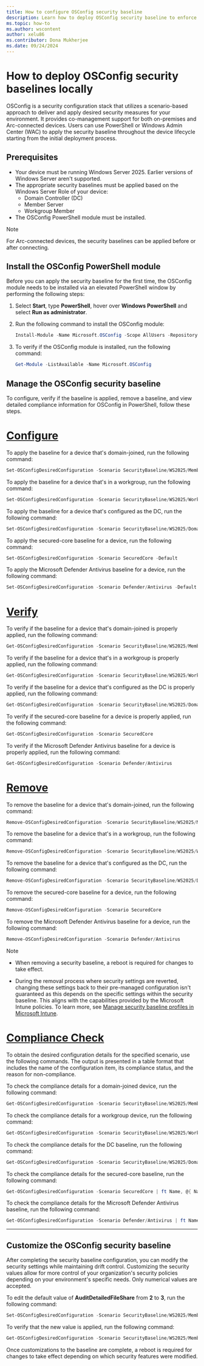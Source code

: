 ```yaml
---
title: How to configure OSConfig security baseline
description: Learn how to deploy OSConfig security baseline to enforce granular security settings to better protect and harden your Windows Server 2025 environment.
ms.topic: how-to
ms.author: wscontent
author: xelu86
ms.contributor: Dona Mukherjee
ms.date: 09/24/2024
---
```


# How to deploy OSConfig security baselines locally

OSConfig is a security configuration stack that utilizes a scenario-based approach to deliver and apply desired security measures for your environment. It provides co-management support for both on-premises and Arc-connected devices. Users can use PowerShell or Windows Admin Center (WAC) to apply the security baseline throughout the device lifecycle starting from the initial deployment process.

## Prerequisites

- Your device must be running Windows Server 2025. Earlier versions of Windows Server aren't supported.
- The appropriate security baselines must be applied based on the Windows Server Role of your device:
  - Domain Controller (DC)
  - Member Server
  - Workgroup Member
- The OSConfig PowerShell module must be installed.

> [!NOTE]
> For Arc-connected devices, the security baselines can be applied before or after connecting.

## Install the OSConfig PowerShell module

Before you can apply the security baseline for the first time, the OSConfig module needs to be installed via an elevated PowerShell window by performing the following steps:

1. Select **Start**, type **PowerShell**, hover over **Windows PowerShell** and select **Run as administrator**.

1. Run the following command to install the OSConfig module:

   ```powershell
   Install-Module -Name Microsoft.OSConfig -Scope AllUsers -Repository PSGallery -Force
   ```

1. To verify if the OSConfig module is installed, run the following command:

   ```powershell
   Get-Module -ListAvailable -Name Microsoft.OSConfig
   ```

## Manage the OSConfig security baseline

To configure, verify if the baseline is applied, remove a baseline, and view detailed compliance information for OSConfig in PowerShell, follow these steps.

# [Configure](#tab/configure)

To apply the baseline for a device that's domain-joined, run the following command:

```powershell
Set-OSConfigDesiredConfiguration -Scenario SecurityBaseline/WS2025/MemberServer -Default
```

To apply the baseline for a device that's in a workgroup, run the following command:

```powershell
Set-OSConfigDesiredConfiguration -Scenario SecurityBaseline/WS2025/WorkgroupMember -Default
```

To apply the baseline for a device that's configured as the DC, run the following command:

```powershell
Set-OSConfigDesiredConfiguration -Scenario SecurityBaseline/WS2025/DomainController -Default
```

To apply the secured-core baseline for a device, run the following command:

```powershell
Set-OSConfigDesiredConfiguration -Scenario SecuredCore -Default
```

To apply the Microsoft Defender Antivirus baseline for a device, run the following command:

```powershell
Set-OSConfigDesiredConfiguration -Scenario Defender/Antivirus -Default
```

# [Verify](#tab/verify)

To verify if the baseline for a device that's domain-joined is properly applied, run the following command:

```powershell
Get-OSConfigDesiredConfiguration -Scenario SecurityBaseline/WS2025/MemberServer
```

To verify if the baseline for a device that's in a workgroup is properly applied, run the following command:

```powershell
Get-OSConfigDesiredConfiguration -Scenario SecurityBaseline/WS2025/WorkgroupMember
```

To verify if the baseline for a device that's configured as the DC is properly applied, run the following command:

```powershell
Get-OSConfigDesiredConfiguration -Scenario SecurityBaseline/WS2025/DomainController
```

To verify if the secured-core baseline for a device is properly applied, run the following command:

```powershell
Get-OSConfigDesiredConfiguration -Scenario SecuredCore
```

To verify if the Microsoft Defender Antivirus baseline for a device is properly applied, run the following command:

```powershell
Get-OSConfigDesiredConfiguration -Scenario Defender/Antivirus
```

# [Remove](#tab/remove)

To remove the baseline for a device that's domain-joined, run the following command:

```powershell
Remove-OSConfigDesiredConfiguration -Scenario SecurityBaseline/WS2025/MemberServer
```

To remove the baseline for a device that's in a workgroup, run the following command:

```powershell
Remove-OSConfigDesiredConfiguration -Scenario SecurityBaseline/WS2025/WorkgroupMember
```

To remove the baseline for a device that's configured as the DC, run the following command:

```powershell
Remove-OSConfigDesiredConfiguration -Scenario SecurityBaseline/WS2025/DomainController
```

To remove the secured-core baseline for a device, run the following command:

```powershell
Remove-OSConfigDesiredConfiguration -Scenario SecuredCore
```

To remove the Microsoft Defender Antivirus baseline for a device, run the following command:

```powershell
Remove-OSConfigDesiredConfiguration -Scenario Defender/Antivirus
```

> [!NOTE]
>
> - When removing a security baseline, a reboot is required for changes to take effect.
>
> - During the removal process where security settings are reverted, changing these settings back to their pre-managed configuration isn't guaranteed as this depends on the specific settings within the security baseline. This aligns with the capabilities provided by the Microsoft Intune policies. To learn more, see [Manage security baseline profiles in Microsoft Intune](/mem/intune/protect/security-baselines-configure).

# [Compliance Check](#tab/compliance-check)

To obtain the desired configuration details for the specified scenario, use the following commands. The output is presented in a table format that includes the name of the configuration item, its compliance status, and the reason for non-compliance.

To check the compliance details for a domain-joined device, run the following command:

```powershell
Get-OSConfigDesiredConfiguration -Scenario SecurityBaseline/WS2025/MemberServer | ft Name, @{ Name = "Status"; Expression={$_.Compliance.Status} }, @{ Name = "Reason"; Expression={$_.Compliance.Reason} } -AutoSize -Wrap`
```

To check the compliance details for a workgroup device, run the following command:

```powershell
Get-OSConfigDesiredConfiguration -Scenario SecurityBaseline/WS2025/WorkgroupMember | ft Name, @{ Name = "Status"; Expression={$_.Compliance.Status} }, @{ Name = "Reason"; Expression={$_.Compliance.Reason} } -AutoSize -Wrap`
```

To check the compliance details for the DC baseline, run the following command:

```powershell
Get-OSConfigDesiredConfiguration -Scenario SecurityBaseline/WS2025/DomainController | ft Name, @{ Name = "Status"; Expression={$_.Compliance.Status} }, @{ Name = "Reason"; Expression={$_.Compliance.Reason} } -AutoSize -Wrap`
```

To check the compliance details for the secured-core baseline, run the following command:

```powershell
Get-OSConfigDesiredConfiguration -Scenario SecuredCore | ft Name, @{ Name = "Status"; Expression={$_.Compliance.Status} }, @{ Name = "Reason"; Expression={$_.Compliance.Reason} } -AutoSize -Wrap`
```

To check the compliance details for the Microsoft Defender Antivirus baseline, run the following command:

```powershell
Get-OSConfigDesiredConfiguration -Scenario Defender/Antivirus | ft Name, @{ Name = "Status"; Expression={$_.Compliance.Status} }, @{ Name = "Reason"; Expression={$_.Compliance.Reason} } -AutoSize -Wrap 
```

---

## Customize the OSConfig security baseline

After completing the security baseline configuration, you can modify the security settings while maintaining drift control. Customizing the security values allow for more control of your organization's security policies depending on your environment's specific needs. Only numerical values are accepted.

To edit the default value of **AuditDetailedFileShare** from **2** to **3**, run the following command:

```powershell
Set-OSConfigDesiredConfiguration -Scenario SecurityBaseline/WS2025/MemberServer -Name AuditDetailedFileShare -Value 3 
```

To verify that the new value is applied, run the following command:

```powershell
Get-OSConfigDesiredConfiguration -Scenario SecurityBaseline/WS2025/MemberServer -Name AuditDetailedFileShare 
```

Once customizations to the baseline are complete, a reboot is required for changes to take effect depending on which security features were modified.
